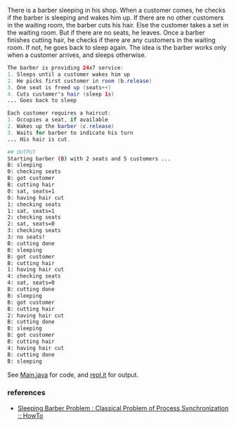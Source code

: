 There is a barber sleeping in his shop. When a
customer comes, he checks if the barber is
sleeping and wakes him up. If there are no other
customers in the waiting room, the barber cuts
his hair. Else the customer takes a set in the
waiting room. But if there are no seats, he
leaves. Once a barber finishes cutting hair, he
checks if there are any customers in the waiting
room. If not, he goes back to sleep again. The
idea is the barber works only when a customer
arrives, and sleeps otherwise.

```java
The barber is providing 24x7 service:
1. Sleeps until a customer wakes him up
2. He picks first customer in room (b.release)
3. One seat is freed up (seats++)
4. Cuts customer's hair (sleep 1s)
... Goes back to sleep
```

```java
Each customer requires a haircut:
1. Occupies a seat, if available
2. Wakes up the barber (c.release)
3. Waits for barber to indicate his turn
... His hair is cut.
```

```bash
## OUTPUT
Starting barber (B) with 2 seats and 5 customers ...
B: sleeping
0: checking seats
B: got customer
B: cutting hair
0: sat, seats=1
0: having hair cut
1: checking seats
1: sat, seats=1
2: checking seats
2: sat, seats=0
3: checking seats
3: no seats!
B: cutting done
B: sleeping
B: got customer
B: cutting hair
1: having hair cut
4: checking seats
4: sat, seats=0
B: cutting done
B: sleeping
B: got customer
B: cutting hair
2: having hair cut
B: cutting done
B: sleeping
B: got customer
B: cutting hair
4: having hair cut
B: cutting done
B: sleeping
```

See [Main.java] for code, and [repl.it] for output.

[Main.java]: https://repl.it/@wolfram77/sleeping-barber-problem#Main.java
[repl.it]: https://sleeping-barber-problem.wolfram77.repl.run


### references

- [Sleeping Barber Problem : Classical Problem of Process Synchronization :: HowTo](https://www.youtube.com/watch?v=OvJFpsN5czg)
